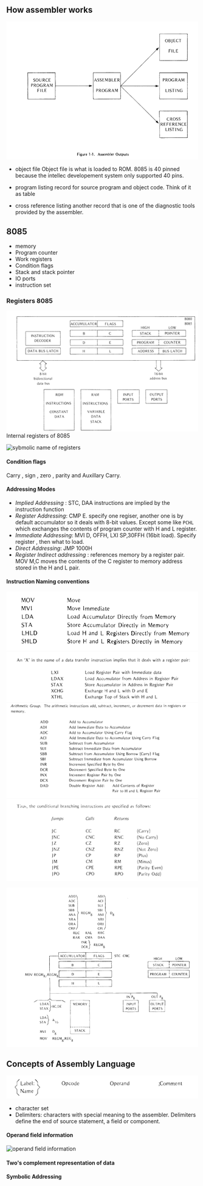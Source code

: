 ## How assembler works

![assembler_output](assets/assember_output.png)

- object file
		Object file is what is loaded to ROM. 8085 is 40 pinned because  the intellec developement system  only supported 40 pins.

- program listing
		record for source program and object code. Think of it as table 

- cross reference listing
		another record that is one of the diagnostic tools provided by the assembler.  

## 8085 

- memory
- Program counter
- Work registers
- Condition flags
- Stack and stack pointer
- IO ports
- instruction set

### Registers 8085

![internal registers of 8085](assets/architecture.png)
Internal registers of 8085

![sybmolic name of registers](assets/sybmolic_name_of_registers.png)


#### Condition flags

Carry , sign , zero , parity and Auxillary Carry.

#### Addressing Modes

- *Implied Addressing* : STC, DAA instructions are implied by the instruction function
- *Register Addressing*: CMP E. specify one regiser, another one is by default accumulator so it deals with 8-bit values. Except some like `PCHL` which exchanges the contents of program counter with H and L register.
- *Immediate Addressing*: MVI D, OFFH, LXI SP,30FFH (16bit load). Specify register , then what to load.
- *Direct Addressing*: JMP 1000H  
- *Register Indirect addressing* : references memory by a register pair.  MOV M,C moves the contents of the C register to memory address stored in the H and L pair.

#### Instruction Naming conventions

![instruction_conventions](assets/instruction_conventions.png)
![register_pair_name_convention](assets/register_pair_name_convention.png)
![arithmetic_name_convention](assets/arithmetic_name_convention.png)
![conditional](assets/conditional.png)


![hardware_instruction_summary](assets/harware_isntruction_summary.png)

## Concepts of Assembly Language

![source_format](assets/source_format.png)
- character set
- Delimiters: characters with special meaning to the assembler. Delimiters define the end of source statement, a field or component.


#### Operand field information
![operand field information](assets/operand_field_information.png)

#### Two's complement representation of data 

#### Symbolic Addressing
